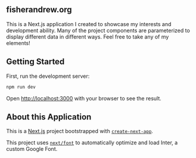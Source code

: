 ## fisherandrew.org

This is a Next.js application I created to showcase my interests and development ability. Many of the project components are parameterized to display different data in different ways. Feel free to take any of my elements!

## Getting Started

First, run the development server:

```bash
npm run dev
```

Open [http://localhost:3000](http://localhost:3000) with your browser to see the result.

## About this Application

This is a [Next.js](https://nextjs.org/) project bootstrapped with [`create-next-app`](https://github.com/vercel/next.js/tree/canary/packages/create-next-app).

This project uses [`next/font`](https://nextjs.org/docs/basic-features/font-optimization) to automatically optimize and load Inter, a custom Google Font.
